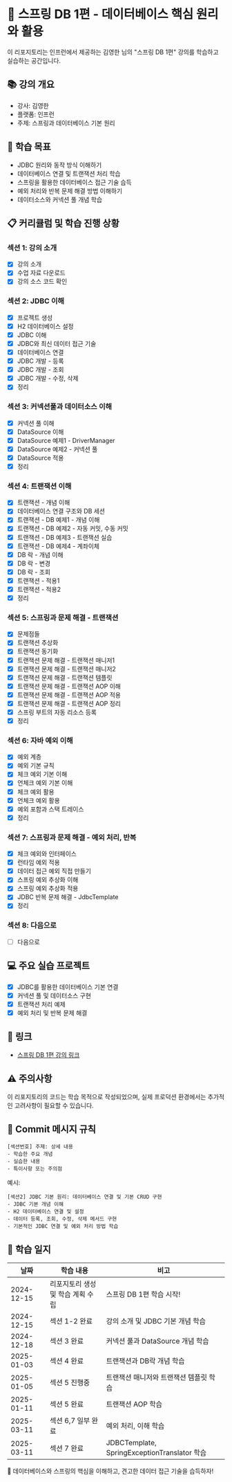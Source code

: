 # 🌱 스프링 DB 1편 - 데이터베이스 핵심 원리와 활용

이 리포지토리는 인프런에서 제공하는 김영한 님의 "스프링 DB 1편" 강의를 학습하고 실습하는 공간입니다.

## 📚 강의 개요
- 강사: 김영한
- 플랫폼: 인프런
- 주제: 스프링과 데이터베이스 기본 원리

## 🎯 학습 목표
- JDBC 원리와 동작 방식 이해하기
- 데이터베이스 연결 및 트랜잭션 처리 학습
- 스프링을 활용한 데이터베이스 접근 기술 습득
- 예외 처리와 반복 문제 해결 방법 이해하기
- 데이터소스와 커넥션 풀 개념 학습

## 📋 커리큘럼 및 학습 진행 상황
### 섹션 1: 강의 소개
- [x] 강의 소개
- [x] 수업 자료 다운로드
- [x] 강의 소스 코드 확인

### 섹션 2: JDBC 이해
- [x] 프로젝트 생성
- [x] H2 데이터베이스 설정
- [x] JDBC 이해
- [x] JDBC와 최신 데이터 접근 기술
- [x] 데이터베이스 연결
- [x] JDBC 개발 - 등록
- [x] JDBC 개발 - 조회
- [x] JDBC 개발 - 수정, 삭제
- [x] 정리

### 섹션 3: 커넥션풀과 데이터소스 이해
- [x] 커넥션 풀 이해
- [x] DataSource 이해
- [x] DataSource 예제1 - DriverManager
- [x] DataSource 예제2 - 커넥션 풀
- [x] DataSource 적용
- [x] 정리

### 섹션 4: 트랜잭션 이해
- [x] 트랜잭션 - 개념 이해
- [x] 데이터베이스 연결 구조와 DB 세션
- [x] 트랜잭션 - DB 예제1 - 개념 이해
- [x] 트랜잭션 - DB 예제2 - 자동 커밋, 수동 커밋
- [x] 트랜잭션 - DB 예제3 - 트랜잭션 실습
- [x] 트랜잭션 - DB 예제4 - 계좌이체
- [x] DB 락 - 개념 이해
- [x] DB 락 - 변경
- [x] DB 락 - 조회
- [x] 트랜잭션 - 적용1
- [x] 트랜잭션 - 적용2
- [x] 정리

### 섹션 5: 스프링과 문제 해결 - 트랜잭션
- [x] 문제점들
- [x] 트랜잭션 추상화
- [x] 트랜잭션 동기화
- [x] 트랜잭션 문제 해결 - 트랜잭션 매니저1
- [x] 트랜잭션 문제 해결 - 트랜잭션 매니저2
- [x] 트랜잭션 문제 해결 - 트랜잭션 템플릿
- [x] 트랜잭션 문제 해결 - 트랜잭션 AOP 이해
- [x] 트랜잭션 문제 해결 - 트랜잭션 AOP 적용
- [x] 트랜잭션 문제 해결 - 트랜잭션 AOP 정리
- [x] 스프링 부트의 자동 리소스 등록
- [x] 정리

### 섹션 6: 자바 예외 이해
- [x] 예외 계층
- [x] 예외 기본 규칙
- [x] 체크 예외 기본 이해
- [x] 언체크 예외 기본 이해
- [x] 체크 예외 활용
- [x] 언체크 예외 활용
- [x] 예외 포함과 스택 트레이스
- [x] 정리

### 섹션 7: 스프링과 문제 해결 - 예외 처리, 반복
- [x] 체크 예외와 인터페이스
- [x] 런타임 예외 적용
- [x] 데이터 접근 예외 직접 만들기
- [x] 스프링 예외 추상화 이해
- [x] 스프링 예외 추상화 적용
- [x] JDBC 반복 문제 해결 - JdbcTemplate
- [x] 정리

### 섹션 8: 다음으로
- [ ] 다음으로

## 💻 주요 실습 프로젝트
- [x] JDBC를 활용한 데이터베이스 기본 연결
- [x] 커넥션 풀 및 데이터소스 구현
- [x] 트랜잭션 처리 예제
- [x] 예외 처리 및 반복 문제 해결

## 🔗 링크
- [스프링 DB 1편 강의 링크](https://www.inflearn.com/course/스프링-db-1)

## ⚠️ 주의사항
이 리포지토리의 코드는 학습 목적으로 작성되었으며, 실제 프로덕션 환경에서는 추가적인 고려사항이 필요할 수 있습니다.

## 📌 Commit 메시지 규칙
```
[섹션번호] 주제: 상세 내용
- 학습한 주요 개념
- 실습한 내용
- 특이사항 또는 주의점
```

예시:
```
[섹션2] JDBC 기본 원리: 데이터베이스 연결 및 기본 CRUD 구현
- JDBC 기본 개념 이해
- H2 데이터베이스 연결 및 설정
- 데이터 등록, 조회, 수정, 삭제 메서드 구현
- 기본적인 JDBC 연결 및 예외 처리 방법 학습
```

## 📅 학습 일지
| 날짜         | 학습 내용            | 비고                                         |
|------------|------------------|--------------------------------------------|
| 2024-12-15 | 리포지토리 생성 및 학습 계획 수립 | 스프링 DB 1편 학습 시작!                           |
| 2024-12-15 | 섹션 1-2 완료        | 강의 소개 및 JDBC 기본 개념 학습                      |
| 2024-12-18 | 섹션 3 완료          | 커넥션 풀과 DataSource 개념 학습                    |
| 2025-01-03 | 섹션 4 완료          | 트랜잭션과 DB락 개념 학습                            |
| 2025-01-05 | 섹션 5 진행중         | 트랜잭션 매니저와 트랜잭션 템플릿 학습                      |
| 2025-01-11 | 섹션 5 완료          | 트랜잭션 AOP 학습                                |
| 2025-03-11 | 섹션 6,7 일부 완료     | 예외 처리, 이해 학습                               |
| 2025-03-11 | 섹션 7 완료          | JDBCTemplate, SpringExceptionTranslator 학습 |
 

🌱 데이터베이스와 스프링의 핵심을 이해하고, 견고한 데이터 접근 기술을 습득하자!